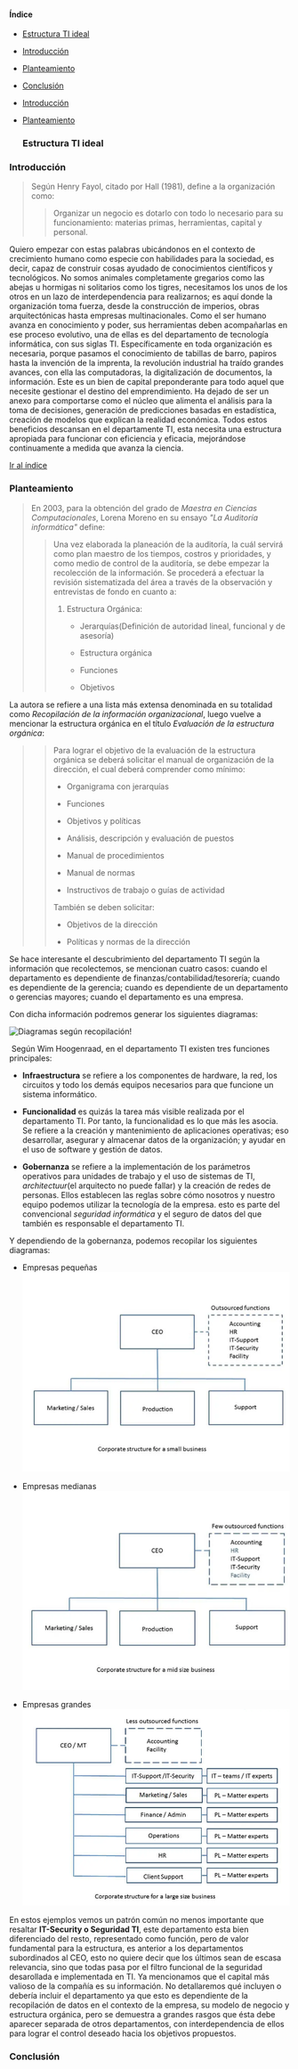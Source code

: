 #### Índice

- [Estructura TI ideal](#estructura-ti-ideal)
- [Introducción](#introducción)
- [Planteamiento](#planteamiento)
- [Conclusión](#conclusión)

- [Introducción](#introducción)

- [Planteamiento](#planteamiento)
  
  ### Estructura TI ideal

### Introducción

> Según Henry Fayol, citado por Hall (1981), define a la organización como: 
> 
> > Organizar un negocio es dotarlo con todo lo necesario para su funcionamiento: materias primas, herramientas, capital y personal.

Quiero empezar con estas palabras ubicándonos en el contexto de crecimiento humano como especie con habilidades para la sociedad, es decir, capaz de construir cosas ayudado de conocimientos científicos y tecnológicos. No somos animales completamente gregarios como las abejas u hormigas ni solitarios como los tigres, necesitamos los unos de los otros en un lazo de interdependencia para realizarnos; es aquí donde la organización toma fuerza, desde la construcción de imperios, obras arquitectónicas hasta empresas multinacionales. Como el ser humano avanza en conocimiento y poder, sus herramientas deben acompañarlas en ese proceso evolutivo, una de ellas es del departamento de tecnología informática, con sus siglas TI. Específicamente en toda organización es necesaria, porque pasamos el conocimiento de tabillas de barro, papiros hasta la invención de la imprenta, la revolución industrial ha traído grandes avances, con ella las computadoras, la digitalización de documentos, la información. Este es un bien de capital preponderante para todo aquel que necesite gestionar el destino del emprendimiento. Ha dejado de ser un anexo para comportarse como el núcleo que alimenta el análisis para la toma de decisiones, generación de predicciones basadas en estadística, creación de modelos que explican la realidad económica. Todos estos beneficios descansan en el departamente TI, esta necesita una estructura apropiada para funcionar con eficiencia y eficacia, mejorándose continuamente a medida que avanza la ciencia.

[Ir al índice](#índice)

### Planteamiento

> En 2003, para la obtención del grado de *Maestra en Ciencias Computacionales*, Lorena Moreno en su ensayo *"La Auditoría informática"* define:
> 
> > Una vez elaborada la planeación de la auditoría, la cuál servirá como plan maestro de los tiempos, costros y prioridades, y como medio de control de la auditoría, se debe empezar la recolección de la información.
> > Se procederá a efectuar la revisión sistematizada del área a través de la observación y entrevistas de fondo en cuanto a:
> > 
> > 1. Estructura Orgánica:
> >    
> >    - Jerarquías(Definición de autoridad lineal, funcional y de asesoría)
> >    
> >    - Estructura orgánica
> >    
> >    - Funciones
> >    
> >    - Objetivos

La autora se refiere a una lista más extensa denominada en su totalidad como *Recopilación de la información organizacional*, luego vuelve a mencionar la estructura orgánica en el título *Evaluación de la estructura orgánica*:

> > Para lograr el objetivo de la evaluación de la estructura orgánica se deberá solicitar el manual de organización de la dirección, el cual deberá comprender como mínimo:
> > 
> > - Organigrama con jerarquías
> > 
> > - Funciones
> > 
> > - Objetivos y políticas
> > 
> > - Análisis, descripción y evaluación de puestos
> > 
> > - Manual de procedimientos
> > 
> > - Manual de normas
> > 
> > - Instructivos de trabajo o guías de actividad
> > 
> > También se deben solicitar:
> > 
> > - Objetivos de la dirección
> > 
> > - Políticas y normas de la dirección

Se hace interesante el descubrimiento del departamento TI según la información que recolectemos, se mencionan cuatro casos: cuando el departamento es dependiente de finanzas/contabilidad/tesorería; cuando es dependiente de la gerencia; cuando es dependiente de un departamento o gerencias mayores; cuando el departamento es una empresa.

Con dicha información podremos generar los siguientes diagramas:

![Diagramas según recopilación!](../images/diagramas_segun_recopilación.svg)

 Según Wim Hoogenraad, en el departamento TI existen tres funciones principales:

- **Infraestructura** se refiere a los componentes de hardware, la red, los circuitos y todo los demás equipos necesarios para que funcione un sistema informático.

- **Funcionalidad** es quizás la tarea más visible realizada por el departamento TI. Por tanto, la funcionalidad es lo que más les asocia. Se refiere a la creación y mantenimiento de aplicaciones operativas; eso desarrollar, asegurar y almacenar datos de la organización; y ayudar en el uso de software y gestión de datos.

- **Gobernanza** se refiere a la implementación de los parámetros operativos para unidades de trabajo y el uso de sistemas de TI, *architectuur*(el arquitecto no puede fallar) y la creación  de redes de personas. Ellos establecen las reglas sobre cómo nosotros y nuestro equipo podemos utilizar la tecnología de la empresa. esto es parte del convencional *seguridad informática* y el seguro de datos del que también es responsable el departamento TI.

Y dependiendo de la gobernanza, podemos recopilar los siguientes diagramas:

- Empresas pequeñas![Empresas pequeñas](../images/it_dep_1.png)

- Empresas medianas ![Empresas medianas](../images/it_dep_2.png)

- Empresas grandes ![Empresas grandes](../images/it_dep_3.png)

En estos ejemplos vemos un patrón común no menos importante que resaltar **IT-Security o Seguridad TI**, este departamento esta bien diferenciado del resto, representado como función, pero de valor fundamental para la estructura, es anterior a los departamentos subordinados al CEO, esto no quiere decir que los últimos sean de escasa relevancia, sino que todas pasa por el filtro funcional de la seguridad desarollada e implementada en TI. Ya mencionamos que el capital más valioso de la compañía es su información. No detallaremos qué incluyen o debería incluir el departamento ya que esto es dependiente de la recopilación de datos en el contexto de la empresa, su modelo de negocio y estructura orgánica, pero se demuestra a grandes rasgos que ésta debe aparecer separada de otros departamentos, con interdependencia de ellos para lograr el control deseado hacia los objetivos propuestos.



### Conclusión
